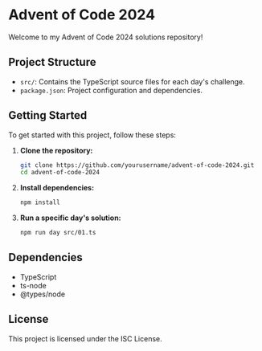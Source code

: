# Advent of Code 2024

Welcome to my Advent of Code 2024 solutions repository!

## Project Structure

- `src/`: Contains the TypeScript source files for each day's challenge.
- `package.json`: Project configuration and dependencies.

## Getting Started

To get started with this project, follow these steps:

1. **Clone the repository:**
    ```sh
    git clone https://github.com/yourusername/advent-of-code-2024.git
    cd advent-of-code-2024
    ```

2. **Install dependencies:**
    ```sh
    npm install
    ```

3. **Run a specific day's solution:**
    ```sh
    npm run day src/01.ts
    ```

## Dependencies

- TypeScript
- ts-node
- @types/node

## License

This project is licensed under the ISC License.